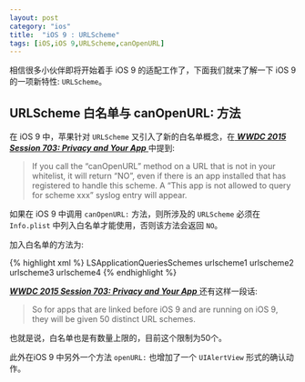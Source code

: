 ```yaml
---
layout: post
category: "ios"
title:  "iOS 9 : URLScheme"
tags: [iOS,iOS 9,URLScheme,canOpenURL]
---
```

相信很多小伙伴即将开始着手 iOS 9 的适配工作了，下面我们就来了解一下 iOS 9 的一项新特性: `URLScheme`。

## URLScheme 白名单与 canOpenURL: 方法

在 iOS 9 中，苹果针对 `URLScheme` 又引入了新的白名单概念，在[ ***WWDC 2015 Session 703: Privacy and Your App*** ](https://developer.apple.com/videos/wwdc/2015/?id=703)中提到:

> If you call the “canOpenURL” method on a URL that is not in your whitelist, it will return “NO”, even if there is an app installed that has registered to handle this scheme. A “This app is not allowed to query for scheme xxx” syslog entry will appear.

如果在 iOS 9 中调用 `canOpenURL:` 方法，则所涉及的  `URLScheme` 必须在 `Info.plist` 中列入白名单才能使用，否则该方法会返回 `NO`。 

加入白名单的方法为:  

{% highlight xml %}
<key>LSApplicationQueriesSchemes</key>
<array>
	<string>urlscheme1</string>
	<string>urlscheme2</string>
	<string>urlscheme3</string>
	<string>urlscheme4</string>
</array> 
{% endhighlight %}

[ ***WWDC 2015 Session 703: Privacy and Your App*** ](https://developer.apple.com/videos/wwdc/2015/?id=703)还有这样一段话:  

> So for apps that are linked before iOS 9 and are running on iOS 9, they will be given 50 distinct URL schemes.

也就是说，白名单也是有数量上限的，目前这个限制为50个。

此外在iOS 9 中另外一个方法 `openURL:` 也增加了一个 `UIAlertView` 形式的确认动作。

